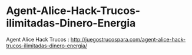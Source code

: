 # Agent-Alice-Hack-Trucos-ilimitadas-Dinero-Energia
Agent Alice Hack Trucos : http://juegostrucospara.com/agent-alice-hack-trucos-ilimitadas-dinero-energia/
